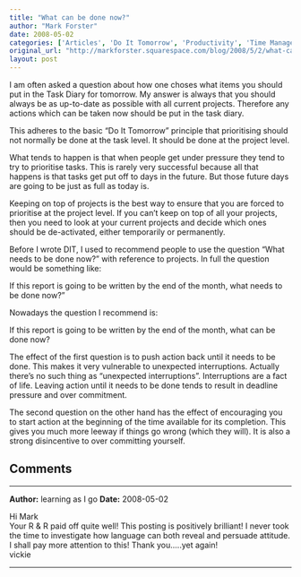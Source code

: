 ```yaml
---
title: "What can be done now?"
author: "Mark Forster"
date: 2008-05-02
categories: ['Articles', 'Do It Tomorrow', 'Productivity', 'Time Management']
original_url: "http://markforster.squarespace.com/blog/2008/5/2/what-can-be-done-now.html"
layout: post
---
```


I am often asked a question about how one choses what items you should put in the Task Diary for tomorrow. My answer is always that you should always be as up-to-date as possible with all current projects. Therefore any actions which can be taken now should be put in the task diary.  
  
This adheres to the basic “Do It Tomorrow” principle that prioritising should not normally be done at the task level. It should be done at the project level.   
  
What tends to happen is that when people get under pressure they tend to try to prioritise tasks. This is rarely very successful because all that happens is that tasks get put off to days in the future. But those future days are going to be just as full as today is.  
  
Keeping on top of projects is the best way to ensure that you are forced to prioritise at the project level. If you can’t keep on top of all your projects, then you need to look at your current projects and decide which ones should be de-activated, either temporarily or permanently.   
  
Before I wrote DIT, I used to recommend people to use the question “What needs to be done now?” with reference to projects. In full the question would be something like:  
  
If this report is going to be written by the end of the month, what needs to be done now?”  
  
Nowadays the question I recommend is:  
  
If this report is going to be written by the end of the month, what can be done now?  
  
The effect of the first question is to push action back until it needs to be done. This makes it very vulnerable to unexpected interruptions. Actually there’s no such thing as “unexpected interruptions”. Interruptions are a fact of life. Leaving action until it needs to be done tends to result in deadline pressure and over commitment.  
  
The second question on the other hand has the effect of encouraging you to start action at the beginning of the time available for its completion. This gives you much more leeway if things go wrong (which they will). It is also a strong disincentive to over committing yourself.


## Comments

---

**Author:** learning as I go
**Date:** 2008-05-02

Hi Mark  
Your R & R paid off quite well! This posting is positively brilliant! I never took the time to investigate how language can both reveal and persuade attitude. I shall pay more attention to this! Thank you.....yet again!  
vickie

---
